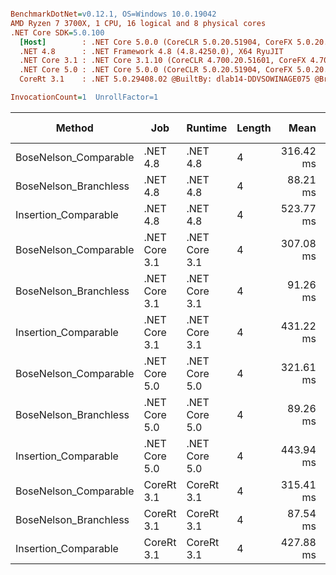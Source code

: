 ``` ini

BenchmarkDotNet=v0.12.1, OS=Windows 10.0.19042
AMD Ryzen 7 3700X, 1 CPU, 16 logical and 8 physical cores
.NET Core SDK=5.0.100
  [Host]        : .NET Core 5.0.0 (CoreCLR 5.0.20.51904, CoreFX 5.0.20.51904), X64 RyuJIT
  .NET 4.8      : .NET Framework 4.8 (4.8.4250.0), X64 RyuJIT
  .NET Core 3.1 : .NET Core 3.1.10 (CoreCLR 4.700.20.51601, CoreFX 4.700.20.51901), X64 RyuJIT
  .NET Core 5.0 : .NET Core 5.0.0 (CoreCLR 5.0.20.51904, CoreFX 5.0.20.51904), X64 RyuJIT
  CoreRt 3.1    : .NET 5.0.29408.02 @BuiltBy: dlab14-DDVSOWINAGE075 @Branch: master @Commit: 4ce1c21ac0d4d1a3b7f7a548214966f69ac9f199, X64 AOT

InvocationCount=1  UnrollFactor=1  

```
|                Method |           Job |       Runtime | Length |      Mean |    Error |   StdDev | Gen 0 | Gen 1 | Gen 2 | Allocated |
|---------------------- |-------------- |-------------- |------- |----------:|---------:|---------:|------:|------:|------:|----------:|
| BoseNelson_Comparable |      .NET 4.8 |      .NET 4.8 |      4 | 316.42 ms | 1.181 ms | 1.047 ms |     - |     - |     - |         - |
| BoseNelson_Branchless |      .NET 4.8 |      .NET 4.8 |      4 |  88.21 ms | 0.334 ms | 0.279 ms |     - |     - |     - |         - |
|  Insertion_Comparable |      .NET 4.8 |      .NET 4.8 |      4 | 523.77 ms | 3.924 ms | 3.479 ms |     - |     - |     - |         - |
| BoseNelson_Comparable | .NET Core 3.1 | .NET Core 3.1 |      4 | 307.08 ms | 1.551 ms | 1.295 ms |     - |     - |     - |         - |
| BoseNelson_Branchless | .NET Core 3.1 | .NET Core 3.1 |      4 |  91.26 ms | 1.761 ms | 2.290 ms |     - |     - |     - |         - |
|  Insertion_Comparable | .NET Core 3.1 | .NET Core 3.1 |      4 | 431.22 ms | 1.641 ms | 1.535 ms |     - |     - |     - |         - |
| BoseNelson_Comparable | .NET Core 5.0 | .NET Core 5.0 |      4 | 321.61 ms | 0.831 ms | 0.737 ms |     - |     - |     - |         - |
| BoseNelson_Branchless | .NET Core 5.0 | .NET Core 5.0 |      4 |  89.26 ms | 0.669 ms | 0.593 ms |     - |     - |     - |         - |
|  Insertion_Comparable | .NET Core 5.0 | .NET Core 5.0 |      4 | 443.94 ms | 1.238 ms | 1.158 ms |     - |     - |     - |         - |
| BoseNelson_Comparable |    CoreRt 3.1 |    CoreRt 3.1 |      4 | 315.41 ms | 1.519 ms | 1.421 ms |     - |     - |     - |         - |
| BoseNelson_Branchless |    CoreRt 3.1 |    CoreRt 3.1 |      4 |  87.54 ms | 0.719 ms | 0.638 ms |     - |     - |     - |         - |
|  Insertion_Comparable |    CoreRt 3.1 |    CoreRt 3.1 |      4 | 427.88 ms | 1.899 ms | 1.777 ms |     - |     - |     - |         - |
